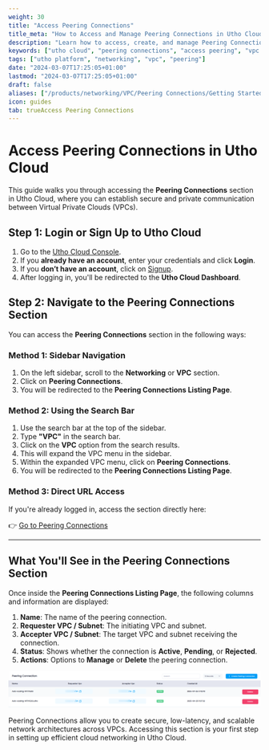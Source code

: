 ```yaml
---
weight: 30
title: "Access Peering Connections"
title_meta: "How to Access and Manage Peering Connections in Utho Cloud"
description: "Learn how to access, create, and manage Peering Connections in Utho Cloud for private VPC-to-VPC communication."
keywords: ["utho cloud", "peering connections", "access peering", "vpc networking"]
tags: ["utho platform", "networking", "vpc", "peering"]
date: "2024-03-07T17:25:05+01:00"
lastmod: "2024-03-07T17:25:05+01:00"
draft: false
aliases: ["/products/networking/VPC/Peering Connections/Getting Started/Access Peering Connections"]
icon: guides
tab: trueAccess Peering Connections
---
```


# **Access Peering Connections in Utho Cloud**

This guide walks you through accessing the **Peering Connections** section in Utho Cloud, where you can establish secure and private communication between Virtual Private Clouds (VPCs).

## **Step 1: Login or Sign Up to Utho Cloud**

1. Go to the [Utho Cloud Console](https://console.utho.com/login).
2. If you **already have an account**, enter your credentials and click **Login**.
3. If you **don’t have an account**, click on [Signup](https://console.utho.com/signup).
4. After logging in, you'll be redirected to the **Utho Cloud Dashboard**.

## **Step 2: Navigate to the Peering Connections Section**

You can access the **Peering Connections** section in the following ways:

### **Method 1: Sidebar Navigation**

1. On the left sidebar, scroll to the **Networking** or **VPC** section.
2. Click on **Peering Connections**.
3. You will be redirected to the **Peering Connections Listing Page**.

### **Method 2: Using the Search Bar**

1. Use the search bar at the top of the sidebar.
2. Type **"VPC"** in the search bar.
3. Click on the **VPC** option from the search results.
4. This will expand the VPC menu in the sidebar.
5. Within the expanded VPC menu, click on **Peering Connections**.
6. You will be redirected to the **Peering Connections Listing Page**.

### **Method 3: Direct URL Access**

If you're already logged in, access the section directly here:

👉 [Go to Peering Connections](https://console.utho.com/vpc/peeringconnection)

---

## **What You'll See in the Peering Connections Section**

Once inside the **Peering Connections Listing Page**, the following columns and information are displayed:

1. **Name**: The name of the peering connection.
2. **Requester VPC / Subnet**: The initiating VPC and subnet.
3. **Accepter VPC / Subnet**: The target VPC and subnet receiving the connection.
4. **Status**: Shows whether the connection is **Active**, **Pending**, or **Rejected**.
5. **Actions**: Options to **Manage** or **Delete** the peering connection.

![alt text](image.png)

Peering Connections allow you to create secure, low-latency, and scalable network architectures across VPCs. Accessing this section is your first step in setting up efficient cloud networking in Utho Cloud.
